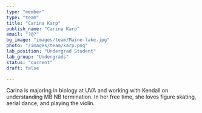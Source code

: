 ```yaml
---
type: "member"
type: "team"
title: "Carina Karp"
publish_name: "Carina Karp"
email: "?@?"
bg_image: "images/team/Maine-lake.jpg"
photo: "/images/team/karp.png"
lab_position: "Undergrad Student"
lab_group: "Undergrads"
status: "current"
draft: false

---
```

Carina is majoring in biology at UVA and working with Kendall on understanding MB NB termination. In her free time, she loves figure skating, aerial dance, and playing the violin.